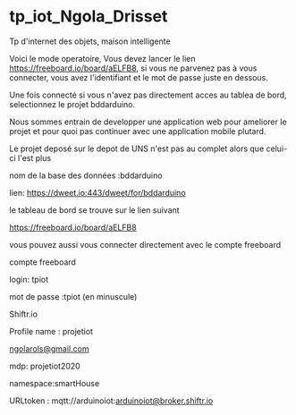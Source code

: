 # tp_iot_Ngola_Drisset
Tp d'internet des objets, maison intelligente

Voici le mode operatoire, Vous devez lancer le lien  https://freeboard.io/board/aELFB8, si vous ne parvenez pas à vous connecter,
vous avez l'identifiant et le mot de passe juste en dessous.

Une fois connecté si vous n'avez pas directement acces au tablea de bord, selectionnez le projet bddarduino.

Nous sommes entrain de developper une application web pour ameliorer le projet et pour quoi pas continuer avec une application mobile 
plutard.

Le projet deposé sur le depot de UNS n'est pas au complet alors que celui-ci l'est plus 


nom de la base des données :bddarduino

lien: https://dweet.io:443/dweet/for/bddarduino


le tableau de bord se trouve sur le lien suivant

https://freeboard.io/board/aELFB8

vous pouvez aussi vous connecter directement avec le compte freeboard

compte freeboard
 
login: tpiot

mot de passe :tpiot (en minuscule)



Shiftr.io

Profile name : projetiot

ngolarols@gmail.com

mdp: projetiot2020


namespace:smartHouse

URLtoken : mqtt://arduinoiot:arduinoiot@broker.shiftr.io
